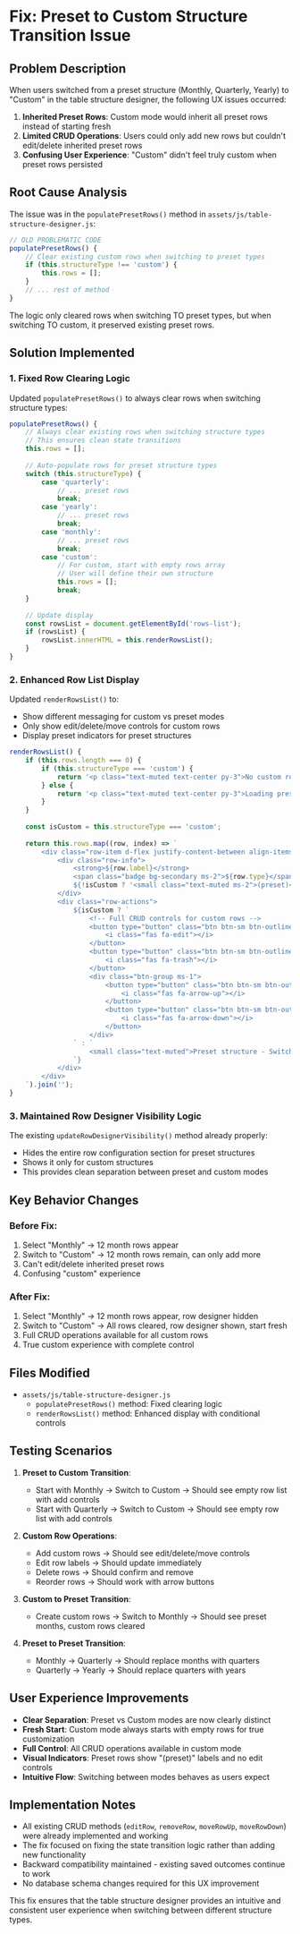 # Fix: Preset to Custom Structure Transition Issue

## Problem Description

When users switched from a preset structure (Monthly, Quarterly, Yearly) to "Custom" in the table structure designer, the following UX issues occurred:

1. **Inherited Preset Rows**: Custom mode would inherit all preset rows instead of starting fresh
2. **Limited CRUD Operations**: Users could only add new rows but couldn't edit/delete inherited preset rows
3. **Confusing User Experience**: "Custom" didn't feel truly custom when preset rows persisted

## Root Cause Analysis

The issue was in the `populatePresetRows()` method in `assets/js/table-structure-designer.js`:

```javascript
// OLD PROBLEMATIC CODE
populatePresetRows() {
    // Clear existing custom rows when switching to preset types
    if (this.structureType !== 'custom') {
        this.rows = [];
    }
    // ... rest of method
}
```

The logic only cleared rows when switching TO preset types, but when switching TO custom, it preserved existing preset rows.

## Solution Implemented

### 1. Fixed Row Clearing Logic

Updated `populatePresetRows()` to always clear rows when switching structure types:

```javascript
populatePresetRows() {
    // Always clear existing rows when switching structure types
    // This ensures clean state transitions
    this.rows = [];
    
    // Auto-populate rows for preset structure types
    switch (this.structureType) {
        case 'quarterly':
            // ... preset rows
            break;
        case 'yearly':
            // ... preset rows
            break;
        case 'monthly':
            // ... preset rows
            break;
        case 'custom':
            // For custom, start with empty rows array
            // User will define their own structure
            this.rows = [];
            break;
    }
    
    // Update display
    const rowsList = document.getElementById('rows-list');
    if (rowsList) {
        rowsList.innerHTML = this.renderRowsList();
    }
}
```

### 2. Enhanced Row List Display

Updated `renderRowsList()` to:
- Show different messaging for custom vs preset modes
- Only show edit/delete/move controls for custom rows
- Display preset indicators for preset structures

```javascript
renderRowsList() {
    if (this.rows.length === 0) {
        if (this.structureType === 'custom') {
            return '<p class="text-muted text-center py-3">No custom rows defined. Add rows to customize your table structure.</p>';
        } else {
            return '<p class="text-muted text-center py-3">Loading preset rows...</p>';
        }
    }
    
    const isCustom = this.structureType === 'custom';
    
    return this.rows.map((row, index) => `
        <div class="row-item d-flex justify-content-between align-items-center p-2 border-bottom" data-row-id="${row.id}">
            <div class="row-info">
                <strong>${row.label}</strong>
                <span class="badge bg-secondary ms-2">${row.type}</span>
                ${!isCustom ? '<small class="text-muted ms-2">(preset)</small>' : ''}
            </div>
            <div class="row-actions">
                ${isCustom ? `
                    <!-- Full CRUD controls for custom rows -->
                    <button type="button" class="btn btn-sm btn-outline-primary me-1" onclick="tableDesigner.editRow(${index})" title="Edit row">
                        <i class="fas fa-edit"></i>
                    </button>
                    <button type="button" class="btn btn-sm btn-outline-danger" onclick="tableDesigner.removeRow(${index})" title="Remove row">
                        <i class="fas fa-trash"></i>
                    </button>
                    <div class="btn-group ms-1">
                        <button type="button" class="btn btn-sm btn-outline-secondary" onclick="tableDesigner.moveRowUp(${index})" ${index === 0 ? 'disabled' : ''} title="Move up">
                            <i class="fas fa-arrow-up"></i>
                        </button>
                        <button type="button" class="btn btn-sm btn-outline-secondary" onclick="tableDesigner.moveRowDown(${index})" ${index === this.rows.length - 1 ? 'disabled' : ''} title="Move down">
                            <i class="fas fa-arrow-down"></i>
                        </button>
                    </div>
                ` : `
                    <small class="text-muted">Preset structure - Switch to Custom to edit</small>
                `}
            </div>
        </div>
    `).join('');
}
```

### 3. Maintained Row Designer Visibility Logic

The existing `updateRowDesignerVisibility()` method already properly:
- Hides the entire row configuration section for preset structures
- Shows it only for custom structures
- This provides clean separation between preset and custom modes

## Key Behavior Changes

### Before Fix:
1. Select "Monthly" → 12 month rows appear
2. Switch to "Custom" → 12 month rows remain, can only add more
3. Can't edit/delete inherited preset rows
4. Confusing "custom" experience

### After Fix:
1. Select "Monthly" → 12 month rows appear, row designer hidden
2. Switch to "Custom" → All rows cleared, row designer shown, start fresh
3. Full CRUD operations available for all custom rows
4. True custom experience with complete control

## Files Modified

- `assets/js/table-structure-designer.js`
  - `populatePresetRows()` method: Fixed clearing logic
  - `renderRowsList()` method: Enhanced display with conditional controls

## Testing Scenarios

1. **Preset to Custom Transition**:
   - Start with Monthly → Switch to Custom → Should see empty row list with add controls
   - Start with Quarterly → Switch to Custom → Should see empty row list with add controls

2. **Custom Row Operations**:
   - Add custom rows → Should see edit/delete/move controls
   - Edit row labels → Should update immediately
   - Delete rows → Should confirm and remove
   - Reorder rows → Should work with arrow buttons

3. **Custom to Preset Transition**:
   - Create custom rows → Switch to Monthly → Should see preset months, custom rows cleared

4. **Preset to Preset Transition**:
   - Monthly → Quarterly → Should replace months with quarters
   - Quarterly → Yearly → Should replace quarters with years

## User Experience Improvements

- **Clear Separation**: Preset vs Custom modes are now clearly distinct
- **Fresh Start**: Custom mode always starts with empty rows for true customization
- **Full Control**: All CRUD operations available in custom mode
- **Visual Indicators**: Preset rows show "(preset)" labels and no edit controls
- **Intuitive Flow**: Switching between modes behaves as users expect

## Implementation Notes

- All existing CRUD methods (`editRow`, `removeRow`, `moveRowUp`, `moveRowDown`) were already implemented and working
- The fix focused on fixing the state transition logic rather than adding new functionality
- Backward compatibility maintained - existing saved outcomes continue to work
- No database schema changes required for this UX improvement

This fix ensures that the table structure designer provides an intuitive and consistent user experience when switching between different structure types.
